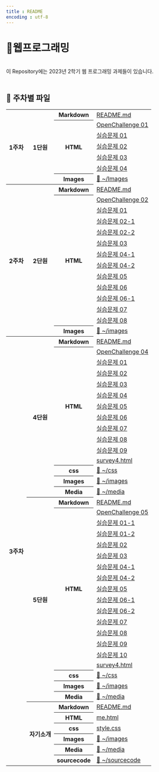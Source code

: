 ```yaml
---
title : README
encoding : utf-8
---
```

<meta charset="UTF-8">

# 📰웹프로그래밍
<br>
이 Repository에는 2023년 2학기 웹 프로그래밍 과제들이 있습니다.
<br><br>

## 📂 주차별 파일

<table>
  <tr>
    <th rowspan=7>1주차</th>
    <th rowspan=7>1단원</th>
    <th>Markdown</th><td><a href="./1주차/README.md">README.md</a></td>
  </tr>
  <tr>
    <th rowspan=5>HTML</th>
    <td><a href="./1주차/p58_OpenChallenge_01.html">OpenChallenge 01</a></td>
  </tr>
  <tr></td><td><a href="./1주차/p61_01.html">실습문제 01</a></td></tr>
  <tr><td><a href="./1주차/p61_02.html">실습문제 02</a></td></tr>
  <tr><td><a href="./1주차/p62_03.html">실습문제 03</a></td></tr>
  <tr><td><a href="./1주차/p62_04.html">실습문제 04</a></td></tr>
  <tr><th>Images</th><td><a href="./1주차">📁 ~/Images</a></td></tr>

  <tr>
    <th rowspan=14>2주차</th>
    <th rowspan=14>2단원</th>
    <th>Markdown</th><td><a href="./2주차/README.md">README.md</a></td>
  </tr>
  <tr>
    <th rowspan=12>HTML</th>
    <td><a href="./2주차/p104_OpenChallenge_02.html">OpenChallenge 02</a></td>
  </tr>
  <tr><td><a href="./2주차/p107_01.html">실습문제 01</a></td></tr>
  <tr><td><a href="./2주차/p108_02-01.html">실습문제 02-1</a></td></tr>
  <tr><td><a href="./2주차/p108_02-02.html">실습문제 02-2</a></td></tr>
  <tr><td><a href="./2주차/p108_03.html">실습문제 03</a></td></tr>
  <tr><td><a href="./2주차/p108_04-01.html">실습문제 04-1</a></td></tr>
  <tr><td><a href="./2주차/p108_04-02.html">실습문제 04-2</a></td></tr>
  <tr><td><a href="./2주차/p109_05.html">실습문제 05</a></td></tr>
  <tr><td><a href="./2주차/p109_06.html">실습문제 06</a></td></tr>
  <tr><td><a href="./2주차/p109_06 sitelist.html">실습문제 06-1</a></td></tr>
  <tr><td><a href="./2주차/p110_07.html">실습문제 07</a></td></tr>
  <tr><td><a href="./2주차/p110_08.html">실습문제 08</a></td></tr>
  <tr><th>Images</th><td><a href="./2주차">📁 ~/images</a></td></tr>

  <tr>
    <th rowspan=58>3주차</th>
    <th rowspan=15>4단원</th>
    <th>Markdown</th><td><a href="./3주차/README.md">README.md</a></td>
  </tr>
  <tr>
    <th rowspan=11>HTML</th>
    <td><a href="./3주차/html/OpenChallenge_04.html">OpenChallenge 04</a></td>
  </tr>
  <tr><td><a href="./3주차/chap04/html/q01.html">실습문제 01</a></td></tr>
  <tr><td><a href="./3주차/chap04/html/q02.html">실습문제 02</a></td></tr>
  <tr><td><a href="./3주차/chap04/html/q03.html">실습문제 03</a></td></tr>
  <tr><td><a href="./3주차/chap04/html/q04.html">실습문제 04</a></td></tr>
  <tr><td><a href="./3주차/chap04/html/q05.html">실습문제 05</a></td></tr>
  <tr><td><a href="./3주차/chap04/html/q06.html">실습문제 06</a></td></tr>
  <tr><td><a href="./3주차/chap04/html/q07.html">실습문제 07</a></td></tr>
  <tr><td><a href="./3주차/chap04/html/q08.html">실습문제 08</a></td></tr>
  <tr><td><a href="./3주차/chap04/html/q09.html">실습문제 09</a></td></tr>
  <tr><td><a href="./3주차/chap04/html/survey4.html">survey4.html</a></td></tr>
  <tr><th>css</th><td><a href="./3주차/chap04/css">📁 ~/css</a></td></tr>
  <tr><th>Images</th><td><a href="./3주차/chap04/images">📁 ~/images</a></td></tr>
  <tr><th>Media</th><td><a href="./3주차/chap04/media">📁 ~/media</a></td></tr>

  <tr>
    <th rowspan=20>5단원</th>
    <tr><th>Markdown</th><td><a href="./3주차/README.md">README.md</a></td></tr>
  </tr>
  <tr>
    <th rowspan=15>HTML</th>
    <td><a href="./3주차/html/OpenChallenge_05.html">OpenChallenge 05</a></td>
  </tr>
  <tr><td><a href="./3주차/chap05/html/q01-1.html">실습문제 01-1</a></td></tr>
  <tr><td><a href="./3주차/chap05/html/q01-2.html">실습문제 01-2</a></td></tr>
  <tr><td><a href="./3주차/chap05/html/q02.html">실습문제 02</a></td></tr>
  <tr><td><a href="./3주차/chap05/html/q03.html">실습문제 03</a></td></tr>
  <tr><td><a href="./3주차/chap05/html/q04-1.html">실습문제 04-1</a></td></tr>
  <tr><td><a href="./3주차/chap05/html/q04-2.html">실습문제 04-2</a></td></tr>
  <tr><td><a href="./3주차/chap05/html/q05.html">실습문제 05</a></td></tr>
  <tr><td><a href="./3주차/chap05/html/q06-1.html">실습문제 06-1</a></td></tr>
  <tr><td><a href="./3주차/chap05/html/q06-2.html">실습문제 06-2</a></td></tr>
  <tr><td><a href="./3주차/chap05/html/q07.html">실습문제 07</a></td></tr>
  <tr><td><a href="./3주차/chap05/html/q08.html">실습문제 08</a></td></tr>
  <tr><td><a href="./3주차/chap05/html/q09.html">실습문제 09</a></td></tr>
  <tr><td><a href="./3주차/chap05/html/q10.html">실습문제 10</a></td></tr>
  <tr><td><a href="./3주차/chap05/html/survey4.html">survey4.html</a></td></tr>
  <tr><th>css</th><td><a href="./3주차/chap05/css">📁 ~/css</a></td></tr>
  <tr><th>Images</th><td><a href="./3주차/chap05/images">📁 ~/images</a></td></tr>
  <tr><th>Media</th><td><a href="./3주차/chap05/media">📁 ~/media</a></td></tr>

  <tr>
    <th rowspan=7>자기소개</th>
    <tr><th>Markdown</th><td><a href="./소개/README.md">README.md</a></td></tr>
  </tr>
  <tr><th>HTML</th><td><a href="./소개/me.html">me.html</a></td></tr>
  <tr><th>css</th><td><a href="./소개/style.css">style.css</a></td></tr>
  <tr><th>Images</th><td><a href="./소개/images">📁 ~/images</a></td></tr>
  <tr><th>Media</th><td><a href="./소개/media">📁 ~/media</a></td></tr>
  <tr><th>sourcecode</th><td><a href="./소개/sourcecode">📁 ~/sourcecode</a></td></tr>
</table>
